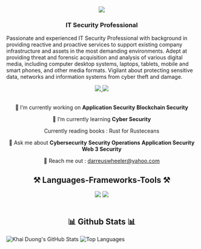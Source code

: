 <h1 align="center">
    <img src="https://readme-typing-svg.herokuapp.com/?font=Righteous&size=35&center=true&vCenter=true&width=500&height=70&duration=4000&lines=Hi+There!+👋;+Welcome to my Github;" />
</h1>
<h3 align="center">IT Security Professional </h3>

Passionate and experienced IT Security Professional with background in providing reactive and proactive services to support existing company infrastructure and assets in the most demanding environments. Adept at providing threat and forensic acquisition and analysis of various digital media, including computer desktop systems, laptops, tablets, mobile and smart phones, and other media formats. Vigilant about protecting sensitive data, networks and information systems from cyber theft and damage.

<div align="center"> 
  <a href="darreuswheeler@yahoo.com" target="_blank">
    <img src="https://img.shields.io/badge/Gmail-D14836?style=for-the-badge&logo=gmail&logoColor=white" target="_blank" />
  </a> 
  <a href="https://www.linkedin.com/in/darreuswheeler/" target="_blank">
    <img src="https://img.shields.io/badge/LinkedIn-0077B5?style=for-the-badge&logo=linkedin&logoColor=white" target="_blank" />
  </a>
</div>

<br> 

<div align="center">
 
 🔭 I’m currently working on **Application Security**  **Blockchain Security** 
 
 🌱 I’m currently learning **Cyber Security**

 Currently reading books : Rust for Rusteceans

💬 Ask me about **Cybersecurity** **Security Operations**   **Application Security**  **Web 3 Security**

📧 Reach me out : darreuswheeler@yahoo.com

 </div>

<h2 align="center">⚒️ Languages-Frameworks-Tools ⚒️</h2>
<div align="center">
    <img src="https://skillicons.dev/icons?i=html,css,vscode,github" />
    <img src="https://skillicons.dev/icons?i=python,mysql" /><br>
</div>

<br/>

<h2 align="center">📊 Github Stats 📊</h2>

![Khai Duong's GitHub Stats](https://github-readme-stats.vercel.app/api?username=darwindeveloper901&show_icons=true&theme=radical)
![Top Languages](https://github-readme-stats.vercel.app/api/top-langs/?username=darwindeveloper901&show_icons=true&theme=radical)
